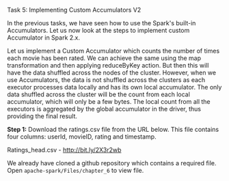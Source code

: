 Task 5: Implementing Custom Accumulators V2

In the previous tasks, we have seen how to use the Spark's built-in Accumulators. Let us now look at the steps to implement custom Accumulator in Spark 2.x.

Let us implement a Custom Accumulator which counts the number of times each movie has been rated. We can achieve the same using the map transformation and then applying reduceByKey action. But then this will have the data shuffled across the nodes of the cluster. However, when we use Accumulators, the data is not shuffled across the clusters as each executor processes data locally and has its own local accumulator. The only data shuffled across the cluster will be the count from each local accumulator, which will only be a few bytes. The local count from all the executors is aggregated by the global accumulator in the driver, thus providing the final result.

**Step 1:** Download the ratings.csv file from the URL below. This file contains four columns: userId, movieID, rating and timestamp.

Ratings_head.csv - http://bit.ly/2X3r2wb

We already have cloned a github repository which contains a required file. Open `apache-spark/Files/chapter_6` to view file.

